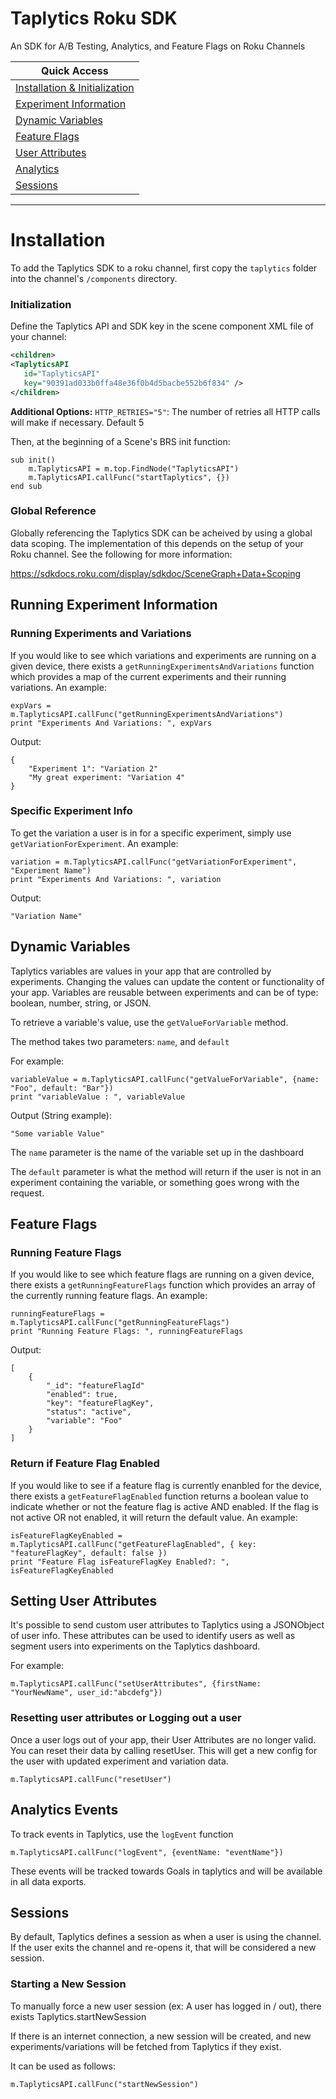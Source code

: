 # Taplytics Roku SDK

An SDK for A/B Testing, Analytics, and Feature Flags on Roku Channels

| Quick Access |
| ----------------- |
| [Installation & Initialization](#installation)|      
| [Experiment Information](#running-experiment-information)     |
| [Dynamic Variables](#dynamic-variables)         |
| [Feature Flags](#feature-flags)         |
| [User Attributes](#setting-user-attributes)      |
| [Analytics](#analytics-events)|
| [Sessions](#sessions)|

------
# Installation

To add the Taplytics SDK to a roku channel, first copy the `taplytics` folder into the channel's `/components` directory.

### Initialization

Define the Taplytics API and SDK key in the scene component XML file of your channel:

```xml
<children>
<TaplyticsAPI
   id="TaplyticsAPI"
   key="90391ad033b0ffa48e36f0b4d5bacbe552b6f834" />
</children>
```

**Additional Options:**
`HTTP_RETRIES="5"`: The number of retries all HTTP calls will make if necessary. Default 5

Then, at the beginning of a Scene's BRS init function:

```brightscript
sub init()
	m.TaplyticsAPI = m.top.FindNode("TaplyticsAPI")
	m.TaplyticsAPI.callFunc("startTaplytics", {})
end sub
```

### Global Reference

Globally referencing the Taplytics SDK can be acheived by using a global data scoping. The implementation of this depends on the setup of your Roku channel. See the following for more information:

https://sdkdocs.roku.com/display/sdkdoc/SceneGraph+Data+Scoping


## Running Experiment Information


### Running Experiments and Variations

If you would like to see which variations and experiments are running on a given device, there exists a `getRunningExperimentsAndVariations` function which provides a map of the current experiments and their running variations. An example:

```
expVars = m.TaplyticsAPI.callFunc("getRunningExperimentsAndVariations")
print "Experiments And Variations: ", expVars
```

Output:

```
{
    "Experiment 1": "Variation 2"
    "My great experiment: "Variation 4"
}
```

### Specific Experiment Info

To get the variation a user is in for a specific experiment, simply use `getVariationForExperiment`. An example:

```
variation = m.TaplyticsAPI.callFunc("getVariationForExperiment", "Experiment Name")
print "Experiments And Variations: ", variation
```

Output:

```
"Variation Name"
```

## Dynamic Variables

Taplytics variables are values in your app that are controlled by experiments. Changing the values can update the content or functionality of your app. Variables are reusable between experiments and can be of type: boolean, number, string, or JSON.

To retrieve a variable's value, use the `getValueForVariable` method. 

The method takes two parameters: `name`, and `default`

For example: 

```brightscript
variableValue = m.TaplyticsAPI.callFunc("getValueForVariable", {name: "Foo", default: "Bar"})
print "variableValue : ", variableValue
```

Output (String example):

```
"Some variable Value"
```

The `name` parameter is the name of the variable set up in the dashboard

The `default` parameter is what the method will return if the user is not in an experiment containing the variable, or something goes wrong with the request.


## Feature Flags

### Running Feature Flags

If you would like to see which feature flags are running on a given device, there exists a `getRunningFeatureFlags` function which provides an array of the currently running feature flags. An example:

```brightscript
runningFeatureFlags = m.TaplyticsAPI.callFunc("getRunningFeatureFlags")
print "Running Feature Flags: ", runningFeatureFlags
```

Output:

```
[
    {
        "_id": "featureFlagId"
        "enabled": true,
        "key": "featureFlagKey",
        "status": "active",
        "variable": "Foo"
    }
]
```

### Return if Feature Flag Enabled

If you would like to see if a feature flag is currently enanbled for the device, there exists a `getFeatureFlagEnabled` function returns a boolean value to indicate whether or not the feature flag is active AND enabled. If the flag is not active OR not enabled, it will return the default value. An example:

```brightscript
isFeatureFlagKeyEnabled = m.TaplyticsAPI.callFunc("getFeatureFlagEnabled", { key: "featureFlagKey", default: false })
print "Feature Flag isFeatureFlagKey Enabled?: ", isFeatureFlagKeyEnabled
```

## Setting User Attributes

It's possible to send custom user attributes to Taplytics using a JSONObject of user info. These attributes can be used to identify users as well as segment users into experiments on the Taplytics dashboard.

For example:

```
m.TaplyticsAPI.callFunc("setUserAttributes", {firstName: "YourNewName", user_id:"abcdefg"})
```

### Resetting user attributes or Logging out a user

Once a user logs out of your app, their User Attributes are no longer valid. You can reset their data by calling resetUser. This will get a new config for the user with updated experiment and variation data.

```
m.TaplyticsAPI.callFunc("resetUser")
```

## Analytics Events

To track events in Taplytics, use the `logEvent` function

```
m.TaplyticsAPI.callFunc("logEvent", {eventName: "eventName"})
```

These events will be tracked towards Goals in taplytics and will be available in all data exports.


## Sessions

By default, Taplytics defines a session as when a user is using the channel. If the user exits the channel and re-opens it, that will be considered a new session.

### Starting a New Session

To manually force a new user session (ex: A user has logged in / out), there exists Taplytics.startNewSession

If there is an internet connection, a new session will be created, and new experiments/variations will be fetched from Taplytics if they exist.

It can be used as follows:

```
m.TaplyticsAPI.callFunc("startNewSession")
```


